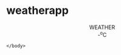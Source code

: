 # weatherapp
<!DOCTYPE html>
<html>
    <head>
    <link rel="stylesheet" href="style.css">
    <title>Weather app</title>
    </head>
    <body>
 <center>
    <div class="container">
        <div id="title">WEATHER</div>
        <div id="value">-<sup>o</sup>C</div>
    </div>
</center>

  <script src="Weather.js"></script>
    
    </body>
</html>
